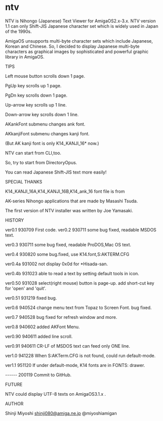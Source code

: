 # ntv
NTV is Nihongo (Japanese) Text Viewer for AmigaOS2.x-3.x.
NTV version 1.1 can only Shift-JIS Japanese character set which is widely used in Japan of the 1990s.

AmigaOS unsupports multi-byte character sets which include Japanese, Korean and Chinese.
So, I decided to display Japanese multi-byte characters as graphical images by sophisticated and powerful graphic library in AmigaOS.


TIPS
<SCROLL>

Left mouse button scrolls down 1 page.

PgUp       key scrolls up   1 page.

PgDn       key scrolls down 1 page.

Up-arrow   key scrolls up   1 line.

Down-arrow key scrolls down 1 line.


<AKFontMenu>

AKankFont submenu changes ank font.

AKkanjiFont submenu changes kanji font.

(But AK kanji font is only K14_KANJI_16* now.)


<more>

NTV can start from CLI,too.

So, try to start from DirectoryOpus.

You can read Japanese Shift-JIS text more easily!



SPECIAL THANKS

<AKFONT>

K14_KANJI_16A,K14_KANJI_16B,K14_ank_16 font file is from 

AK-series Nihongo applications that are made by Masashi Tsuda.


<INSTALLER>

The first version of NTV installer was written by Joe Yamasaki.



HISTORY

   ver0.1   930709 First code.
   ver0.2   930711 some bug fixed, readable MSDOS text.
   
   ver0.3   930711 some bug fixed, readable ProDOS,Mac OS text.
   
   ver0.4   930820 some bug.fixed, use K14.font,S:AKTERM.CFG              
   
   ver0.4a  931002 not display 0x0d for *Hisada-san.
   
   ver0.4b  931023 able to read a text by setting default tools in icon.
   
   ver0.50  931028 select(right mouse) button is page-up. add short-cut key for 'open' and 'quit'. 
   
   ver0.51  931219 fixed bug.
   
   ver0.6   940524 change menu text from Topaz to Screen Font. bug fixed. 
   
   ver0.7   940528 bug fixed for refresh window and more.
   
   ver0.8   940602 added AKFont Menu.
   
   ver0.90  940611 added line scroll.
   
   ver0.91  940611 CR-LF of MSDOS text can feed only ONE line.   
   
   ver1.0   941228 When S:AKTerm.CFG is not found, could run default-mode.
   
   ver1.1   951120 If under default-mode, K14 fonts are in FONTS: drawer.
   
   ------   200119 Commit to GitHub.


FUTURE

NTV could display UTF-8 texts on AmigaOS3.1.x .


AUTHOR

Shinji Miyoshi  shinji080@amiga.ne.jp  @miyoshiamigan
